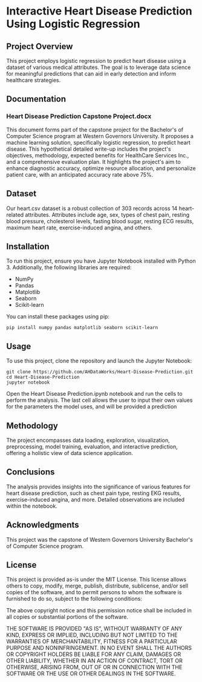 # Interactive Heart Disease Prediction Using Logistic Regression
## Project Overview
This project employs logistic regression to predict heart disease using a dataset of various medical attributes. The goal is to leverage data science for meaningful predictions that can aid in early detection and inform healthcare strategies.

## Documentation
### Heart Disease Prediction Capstone Project.docx
This document forms part of the capstone project for the Bachelor's of Computer Science program at Western Governors University. It proposes a machine learning solution, specifically logistic regression, to predict heart disease. This hypothetical detailed write-up includes the project's objectives, methodology, expected benefits for HealthCare Services Inc., and a comprehensive evaluation plan. It highlights the project's aim to enhance diagnostic accuracy, optimize resource allocation, and personalize patient care, with an anticipated accuracy rate above 75%.

## Dataset
Our heart.csv dataset is a robust collection of 303 records across 14 heart-related attributes. Attributes include age, sex, types of chest pain, resting blood pressure, cholesterol levels, fasting blood sugar, resting ECG results, maximum heart rate, exercise-induced angina, and others. 

## Installation
To run this project, ensure you have Jupyter Notebook installed with Python 3. Additionally, the following libraries are required:

- NumPy
- Pandas
- Matplotlib
- Seaborn
- Scikit-learn

You can install these packages using pip:
```
pip install numpy pandas matplotlib seaborn scikit-learn
```

## Usage
To use this project, clone the repository and launch the Jupyter Notebook:


```
git clone https://github.com/AHDataWorks/Heart-Disease-Prediction.git
cd Heart-Disease-Prediction
jupyter notebook
```

Open the Heart Disease Prediction.ipynb notebook and run the cells to perform the analysis. The last cell allows the user to input their own values for the parameters the model uses, and will be provided a prediction 

## Methodology
The project encompasses data loading, exploration, visualization, preprocessing, model training, evaluation, and interactive prediction, offering a holistic view of data science application.

## Conclusions
The analysis provides insights into the significance of various features for heart disease prediction, such as chest pain type, resting EKG results, exercise-induced angina, and more. Detailed observations are included within the notebook.

## Acknowledgments
This project was the capstone of Western Governors University Bachelor's of Computer Science program.

## License
This project is provided as-is under the MIT License. This license allows others to copy, modify, merge, publish, distribute, sublicense, and/or sell copies of the software, and to permit persons to whom the software is furnished to do so, subject to the following conditions:

The above copyright notice and this permission notice shall be included in all copies or substantial portions of the software.

THE SOFTWARE IS PROVIDED "AS IS", WITHOUT WARRANTY OF ANY KIND, EXPRESS OR IMPLIED, INCLUDING BUT NOT LIMITED TO THE WARRANTIES OF MERCHANTABILITY, FITNESS FOR A PARTICULAR PURPOSE AND NONINFRINGEMENT. IN NO EVENT SHALL THE AUTHORS OR COPYRIGHT HOLDERS BE LIABLE FOR ANY CLAIM, DAMAGES OR OTHER LIABILITY, WHETHER IN AN ACTION OF CONTRACT, TORT OR OTHERWISE, ARISING FROM, OUT OF OR IN CONNECTION WITH THE SOFTWARE OR THE USE OR OTHER DEALINGS IN THE SOFTWARE.